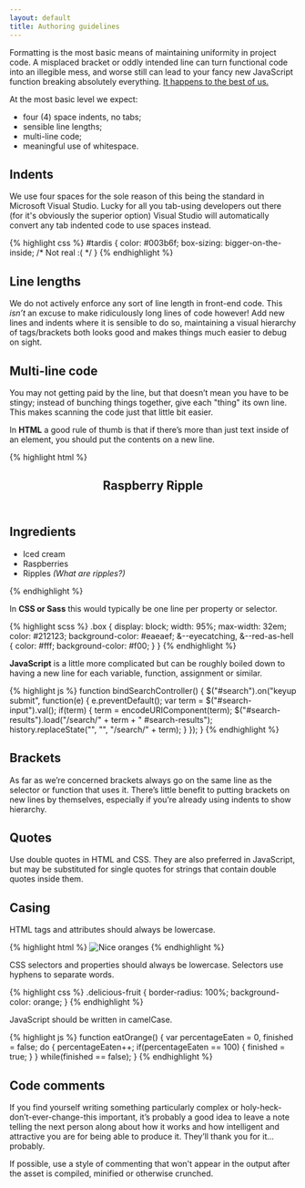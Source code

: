```yaml
---
layout: default
title: Authoring guidelines
---
```


Formatting is the most basic means of maintaining uniformity in project code. A misplaced bracket or oddly intended line can turn functional code into an illegible mess, and worse still can lead to your fancy new JavaScript function breaking absolutely everything. [It happens to the best of us.](http://embeddedgurus.com/barr-code/2014/03/apples-gotofail-ssl-security-bug-was-easily-preventable/)

At the most basic level we expect:

* four (4) space indents, no tabs;
* sensible line lengths;
* multi-line code;
* meaningful use of whitespace.

## Indents
We use four spaces for the sole reason of this being the standard in Microsoft Visual Studio. Lucky for all you tab-using developers out there (for it's obviously the superior option) Visual Studio will automatically convert any tab indented code to use spaces instead. 

{% highlight css %}
#tardis {
    color: #003b6f;
    box-sizing: bigger-on-the-inside; /* Not real :( */
}
{% endhighlight %}

## Line lengths
We do not actively enforce any sort of line length in front-end code. This *isn’t* an excuse to make ridiculously long lines of code however! Add new lines and indents where it is sensible to do so, maintaining a visual hierarchy of tags/brackets both looks good and makes things much easier to debug on sight. 

## Multi-line code
You may not getting paid by the line, but that doesn’t mean you have to be stingy; instead of bunching things together, give each "thing" its own line. This makes scanning the code just that little bit easier. 

In **HTML** a good rule of thumb is that if there’s more than just text inside of an element, you should put the contents on a new line. 

{% highlight html %}
<article class="ice-cream">
    <header class="ice-cream__header">
        <h1 class="ice-cream__name">Raspberry Ripple</h1>
    </header>
    <div class="ice-cream__ingredients">
        <h2>Ingredients</h2>
        <ul>
            <li>Iced cream</li>
            <li>Raspberries</li>
            <li>
                Ripples
                <em>(What are ripples?)</em>
            </li>
        </ul>
    </div>
</article>
{% endhighlight %}

In **CSS or Sass** this would typically be one line per property or selector. 

{% highlight scss %}
.box {
    display: block;
    width: 95%;
    max-width: 32em;
    color: #212123;
    background-color: #eaeaef;
    &--eyecatching,
    &--red-as-hell {
        color: #fff;
        background-color: #f00;
    }
}
{% endhighlight %}

**JavaScript** is a little more complicated but can be roughly boiled down to having a new line for each variable, function, assignment or similar. 

{% highlight js %}
function bindSearchController() {
    $("#search").on("keyup submit", function(e) {
        e.preventDefault();
        var term = $("#search-input").val();
        if(term) {
            term = encodeURIComponent(term);
            $("#search-results").load("/search/" + term + " #search-results");
            history.replaceState("", "", "/search/" + term);
        }
    });
}
{% endhighlight %}

## Brackets
As far as we’re concerned brackets always go on the same line as the selector or function that uses it. There’s little benefit to putting brackets on new lines by themselves, especially if you’re already using indents to show hierarchy. 

## Quotes
Use double quotes in HTML and CSS. They are also preferred in JavaScript, but may be substituted for single quotes for strings that contain double quotes inside them. 

## Casing
HTML tags and attributes should always be lowercase. 

{% highlight html %}
<img class="delicious-fruit" src="oranges.jpg" alt="Nice oranges">
{% endhighlight %}

CSS selectors and properties should always be lowercase. Selectors use hyphens to separate words. 

{% highlight css %}
.delicious-fruit { 
    border-radius: 100%;
    background-color: orange; 
}
{% endhighlight %}

JavaScript should be written in camelCase. 

{% highlight js %}
function eatOrange() {
    var percentageEaten = 0,
        finished = false;
    do {
        percentageEaten++;
        if(percentageEaten == 100) {
            finished = true;
        }
    } while(finished == false);
}
{% endhighlight %}

## Code comments
If you find yourself writing something particularly complex or holy-heck-don’t-ever-change-this important, it’s probably a good idea to leave a note telling the next person along about how it works and how intelligent and attractive you are for being able to produce it. They’ll thank you for it... probably. 

If possible, use a style of commenting that won't appear in the output after the asset is compiled, minified or otherwise crunched. 
